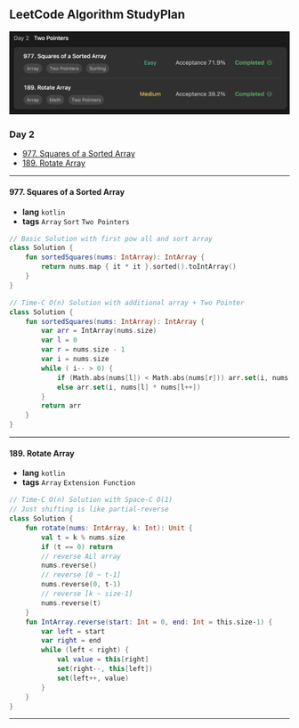 ## LeetCode Algorithm StudyPlan

<img src="../../assets/leetcode_algo_lv1_day2.png" alt="leetcode_algo_lv1_day2" style="zoom:50%;" />

### Day 2

- [977. Squares of a Sorted Array](https://leetcode.com/problems/squares-of-a-sorted-array/?envType=study-plan&id=algorithm-i)
- [189. Rotate Array](https://leetcode.com/problems/rotate-array/?envType=study-plan&id=algorithm-i)

---

#### 977. Squares of a Sorted Array

- **lang**  `kotlin` 
- **tags**  `Array` `Sort` `Two Pointers`

```kotlin
// Basic Solution with first pow all and sort array
class Solution {
    fun sortedSquares(nums: IntArray): IntArray {
        return nums.map { it * it }.sorted().toIntArray()
    }
}
```

```kotlin
// Time-C O(n) Solution with additional array + Two Pointer
class Solution {
    fun sortedSquares(nums: IntArray): IntArray {
        var arr = IntArray(nums.size)
        var l = 0
        var r = nums.size - 1
        var i = nums.size
        while ( i-- > 0) {
            if (Math.abs(nums[l]) < Math.abs(nums[r])) arr.set(i, nums[r] * nums[r--])
            else arr.set(i, nums[l] * nums[l++])
        }
        return arr
    }
}
```

---

#### 189. Rotate Array

- **lang**  `kotlin` 
- **tags**  `Array`  `Extension Function`

```kotlin
// Time-C O(n) Solution with Space-C O(1)
// Just shifting is like partial-reverse
class Solution {
    fun rotate(nums: IntArray, k: Int): Unit {
        val t = k % nums.size
        if (t == 0) return
        // reverse ALl array
        nums.reverse()
        // reverse [0 ~ t-1]
        nums.reverse(0, t-1)
        // reverse [k ~ size-1]
        nums.reverse(t)
    }
    fun IntArray.reverse(start: Int = 0, end: Int = this.size-1) {
        var left = start
        var right = end
        while (left < right) {
            val value = this[right]
            set(right--, this[left])
            set(left++, value)
        }
    }
}
```

---

